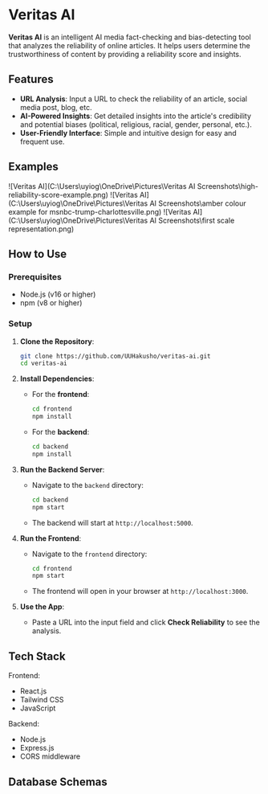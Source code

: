 # Veritas AI

**Veritas AI** is an intelligent AI media fact-checking and bias-detecting tool that analyzes the reliability of online articles. It helps users determine the trustworthiness of content by providing a reliability score and insights. 

## Features
- **URL Analysis**: Input a URL to check the reliability of an article, social media post, blog, etc.
- **AI-Powered Insights**: Get detailed insights into the article's credibility and potential biases (political, religious, racial, gender, personal, etc.).
- **User-Friendly Interface**: Simple and intuitive design for easy and frequent use.

## Examples
![Veritas AI](C:\Users\uyiog\OneDrive\Pictures\Veritas AI Screenshots\high-reliability-score-example.png)
![Veritas AI](C:\Users\uyiog\OneDrive\Pictures\Veritas AI Screenshots\amber colour example for msnbc-trump-charlottesville.png)
![Veritas AI](C:\Users\uyiog\OneDrive\Pictures\Veritas AI Screenshots\first scale representation.png)

## How to Use

### Prerequisites
- Node.js (v16 or higher)
- npm (v8 or higher)

### Setup

1. **Clone the Repository**:
   ```bash
   git clone https://github.com/UUHakusho/veritas-ai.git
   cd veritas-ai
   ```

2. **Install Dependencies**:
   - For the **frontend**:
     ```bash
     cd frontend
     npm install
     ```
   - For the **backend**:
     ```bash
     cd backend
     npm install
     ```

3. **Run the Backend Server**:
   - Navigate to the `backend` directory:
     ```bash
     cd backend
     npm start
     ```
   - The backend will start at `http://localhost:5000`.

4. **Run the Frontend**:
   - Navigate to the `frontend` directory:
     ```bash
     cd frontend
     npm start
     ```
   - The frontend will open in your browser at `http://localhost:3000`.

5. **Use the App**:
   - Paste a URL into the input field and click **Check Reliability** to see the analysis.

## Tech Stack

Frontend:
- React.js
- Tailwind CSS
- JavaScript

Backend:
- Node.js
- Express.js
- CORS middleware

## Database Schemas
